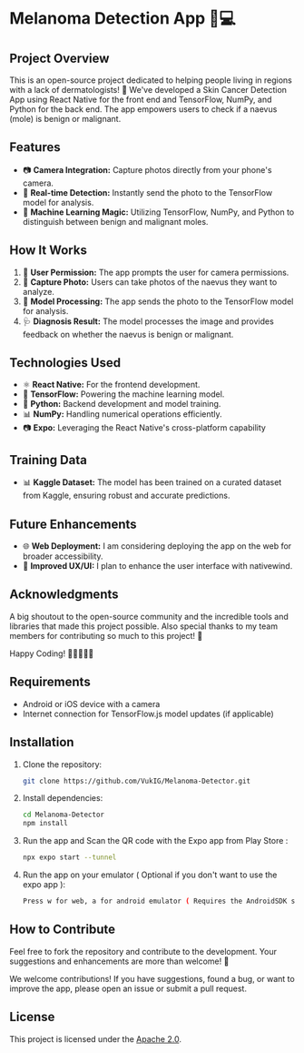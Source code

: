 # Melanoma Detection App 📸💻

## Project Overview
This is an open-source project dedicated to helping people living in regions with a lack of dermatologists! 🚀 We've developed a Skin Cancer Detection App using React Native for the front end and TensorFlow, NumPy, and Python for the back end. The app empowers users to check if a naevus (mole) is benign or malignant.

## Features
- 📷 **Camera Integration:** Capture photos directly from your phone's camera.
- 🔄 **Real-time Detection:** Instantly send the photo to the TensorFlow model for analysis.
- 🤖 **Machine Learning Magic:** Utilizing TensorFlow, NumPy, and Python to distinguish between benign and malignant moles.

## How It Works
1. 📱 **User Permission:** The app prompts the user for camera permissions.
2. 📸 **Capture Photo:** Users can take photos of the naevus they want to analyze.
3. 🚀 **Model Processing:** The app sends the photo to the TensorFlow model for analysis.
4. 🩺 **Diagnosis Result:** The model processes the image and provides feedback on whether the naevus is benign or malignant.

## Technologies Used
- ⚛️ **React Native:** For the frontend development.
- 🧠 **TensorFlow:** Powering the machine learning model.
- 🐍 **Python:** Backend development and model training.
- 📊 **NumPy:** Handling numerical operations efficiently.
- 📷 **Expo:** Leveraging the React Native's cross-platform capability

## Training Data
- 📊 **Kaggle Dataset:** The model has been trained on a curated dataset from Kaggle, ensuring robust and accurate predictions.

## Future Enhancements
- 🌐 **Web Deployment:** I am considering deploying the app on the web for broader accessibility.
- 🌈 **Improved UX/UI:** I plan to enhance the user interface with nativewind.

## Acknowledgments
A big shoutout to the open-source community and the incredible tools and libraries that made this project possible. Also
special thanks to my team members for contributing so much to this project! 🎉

Happy Coding! 🚀👩‍💻👨‍💻

## Requirements

- Android or iOS device with a camera
- Internet connection for TensorFlow.js model updates (if applicable)

## Installation

1. Clone the repository:

    ```bash
    git clone https://github.com/VukIG/Melanoma-Detector.git
    ```

2. Install dependencies:

    ```bash
    cd Melanoma-Detector
    npm install
    ```

3. Run the app and Scan the QR code with the Expo app from Play Store :

    ```bash
    npx expo start --tunnel
    ```
4. Run the app on your emulator ( Optional if you don't want to use the expo app ):
    ```bash
    Press w for web, a for android emulator ( Requires the AndroidSDK setup ) or i for ios emulator ( requires xcode )    
    ```
## How to Contribute
Feel free to fork the repository and contribute to the development. Your suggestions and enhancements are more than welcome! 🙌


We welcome contributions! If you have suggestions, found a bug, or want to improve the app, please open an issue or submit a pull request.

## License

This project is licensed under the [Apache 2.0](LICENSE).

